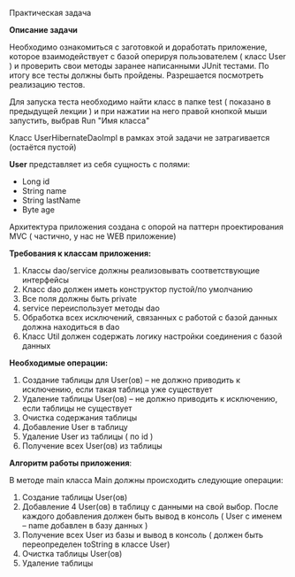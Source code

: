 Практическая задача

**Описание задачи**

Необходимо ознакомиться с заготовкой и доработать приложение, которое взаимодействует с базой оперируя пользователем ( класс User ) и проверить свои методы заранее написанными JUnit тестами. По итогу все тесты должны быть пройдены. Разрешается посмотреть реализацию тестов.

Для запуска теста необходимо найти класс в папке test ( показано в предыдущей лекции ) и при нажатии на него правой кнопкой мыши запустить, выбрав Run "Имя класса" 

Класс UserHibernateDaoImpl в рамках этой задачи не затрагивается (остаётся пустой)

**User** представляет из себя сущность с полями:

-   Long id
-   String name
-   String lastName
-   Byte age

Архитектура приложения создана с опорой на паттерн проектирования MVC ( частично, у нас не WEB приложение)


**Требования к классам приложения:**

1.  Классы dao/service должны реализовывать соответствующие интерфейсы
2.  Класс dao должен иметь конструктор пустой/по умолчанию
3.  Все поля должны быть private
4.  service переиспользует методы dao
5.  Обработка всех исключений, связанных с работой с базой данных должна находиться в dao
6.  Класс Util должен содержать логику настройки соединения с базой данных

**Необходимые операции:**

1.  Создание таблицы для User(ов) – не должно приводить к исключению, если такая таблица уже существует
2.  Удаление таблицы User(ов) – не должно приводить к исключению, если таблицы не существует
3.  Очистка содержания таблицы
4.  Добавление User в таблицу
5.  Удаление User из таблицы ( по id )
6.  Получение всех User(ов) из таблицы

**Алгоритм работы приложения**:

В методе main класса Main должны происходить следующие операции:

1.  Создание таблицы User(ов)
2.  Добавление 4 User(ов) в таблицу с данными на свой выбор. После каждого добавления должен быть вывод в консоль ( User с именем – name добавлен в базу данных )
3.  Получение всех User из базы и вывод в консоль ( должен быть переопределен toString в классе User)
4.  Очистка таблицы User(ов)
5.  Удаление таблицы


